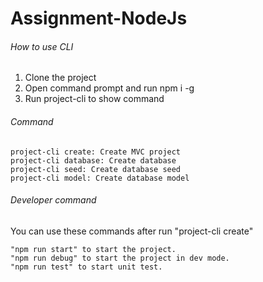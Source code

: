 # Assignment-NodeJs

###### How to use CLI
1. Clone the project
2. Open command prompt and run npm i -g
3. Run project-cli to show command

###### Command
```
project-cli create: Create MVC project
project-cli database: Create database
project-cli seed: Create database seed
project-cli model: Create database model
```

###### Developer command
You can use these commands after run "project-cli create"
```
"npm run start" to start the project.
"npm run debug" to start the project in dev mode.
"npm run test" to start unit test.
```